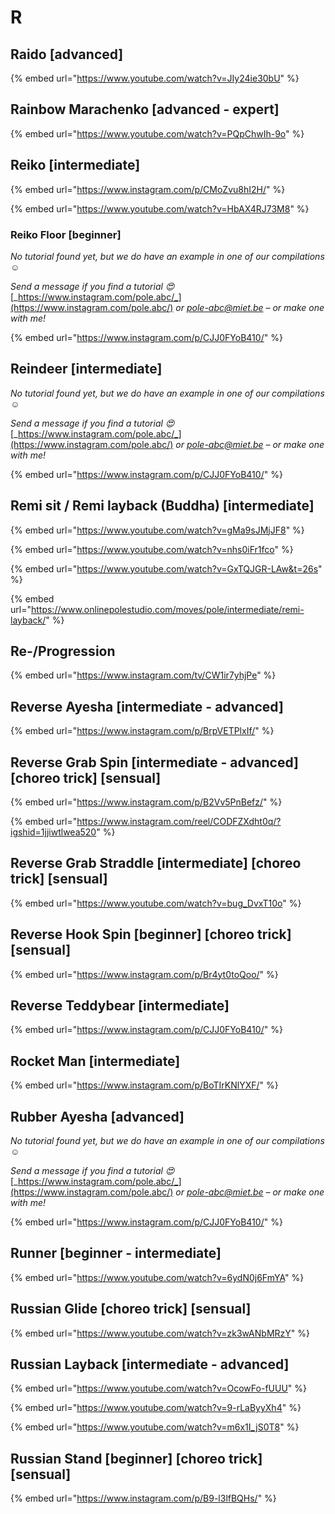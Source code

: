 # R

## Raido \[advanced]

{% embed url="https://www.youtube.com/watch?v=JIy24ie30bU" %}

## Rainbow Marachenko \[advanced - expert]

{% embed url="https://www.youtube.com/watch?v=PQpChwIh-9o" %}

## Reiko \[intermediate]

{% embed url="https://www.instagram.com/p/CMoZvu8hI2H/" %}

{% embed url="https://www.youtube.com/watch?v=HbAX4RJ73M8" %}

### Reiko Floor \[beginner]

_No tutorial found yet, but we do have an example in one of our compilations ☺️_

_Send a message if you find a tutorial 😍_ [_https://www.instagram.com/pole.abc/_](https://www.instagram.com/pole.abc/) _or_ [_pole-abc@miet.be_](mailto:pole-abc@miet.be) _– or make one with me!_&#x20;

{% embed url="https://www.instagram.com/p/CJJ0FYoB410/" %}



## Reindeer \[intermediate]

_No tutorial found yet, but we do have an example in one of our compilations ☺️_

_Send a message if you find a tutorial 😍_ [_https://www.instagram.com/pole.abc/_](https://www.instagram.com/pole.abc/) _or_ [_pole-abc@miet.be_](mailto:pole-abc@miet.be) _– or make one with me!_&#x20;

{% embed url="https://www.instagram.com/p/CJJ0FYoB410/" %}

## Remi sit / Remi layback (Buddha) \[intermediate]

{% embed url="https://www.youtube.com/watch?v=gMa9sJMjJF8" %}

{% embed url="https://www.youtube.com/watch?v=nhs0iFr1fco" %}

{% embed url="https://www.youtube.com/watch?v=GxTQJGR-LAw&t=26s" %}

{% embed url="https://www.onlinepolestudio.com/moves/pole/intermediate/remi-layback/" %}

## Re-/Progression

{% embed url="https://www.instagram.com/tv/CW1ir7yhjPe" %}

## Reverse Ayesha \[intermediate - advanced]

{% embed url="https://www.instagram.com/p/BrpVETPlxIf/" %}

## Reverse Grab Spin \[intermediate - advanced] \[choreo trick] \[sensual]

{% embed url="https://www.instagram.com/p/B2Vv5PnBefz/" %}

{% embed url="https://www.instagram.com/reel/CODFZXdht0q/?igshid=1jjiwtlwea520" %}

## Reverse Grab Straddle \[intermediate] \[choreo trick] \[sensual]

{% embed url="https://www.youtube.com/watch?v=bug_DvxT10o" %}

## Reverse Hook Spin \[beginner] \[choreo trick] \[sensual]

{% embed url="https://www.instagram.com/p/Br4yt0toQoo/" %}

## Reverse Teddybear \[intermediate]

{% embed url="https://www.instagram.com/p/CJJ0FYoB410/" %}

## Rocket Man \[intermediate]

{% embed url="https://www.instagram.com/p/BoTIrKNlYXF/" %}

## Rubber Ayesha \[advanced]

_No tutorial found yet, but we do have an example in one of our compilations ☺️_

_Send a message if you find a tutorial 😍_ [_https://www.instagram.com/pole.abc/_](https://www.instagram.com/pole.abc/) _or_ [_pole-abc@miet.be_](mailto:pole-abc@miet.be) _– or make one with me!_&#x20;

{% embed url="https://www.instagram.com/p/CJJ0FYoB410/" %}

## Runner  \[beginner - intermediate]

{% embed url="https://www.youtube.com/watch?v=6ydN0j6FmYA" %}

## Russian Glide \[choreo trick] \[sensual]

{% embed url="https://www.youtube.com/watch?v=zk3wANbMRzY" %}

## Russian Layback \[intermediate - advanced]

{% embed url="https://www.youtube.com/watch?v=OcowFo-fUUU" %}

{% embed url="https://www.youtube.com/watch?v=9-rLaByyXh4" %}

{% embed url="https://www.youtube.com/watch?v=m6x1I_jS0T8" %}

## Russian Stand \[beginner] \[choreo trick] \[sensual]

{% embed url="https://www.instagram.com/p/B9-l3lfBQHs/" %}



